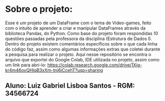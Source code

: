 # Sobre o projeto:
Esse é um projeto de um DataFrame com o tema de Video-games, feito com o intuito de aprender a criar e manipular DataFrames através da biblioteca Pandas, do Python.
Como base do projeto foram respondidas 10 questões passadas pela professora da disciplina (Estrutura de Dados I).
Dentro do projeto existem comentários específicos sobre o que cada linha do código faz, assim como algumas informações extras que coletei durante a pesquisa para realizar o projeto.
Aqui nesse repositório se encontra o arquivo que exportei do Google Colab, IDE utilizada no projeto, assim como um link para abri-lo: https://colab.research.google.com/drive/1Xig-kr4m46ovQHlqB3xXm-tnj6iCcehT?usp=sharing

## Aluno: Luiz Gabriel Lisboa Santos - RGM: 34566724
